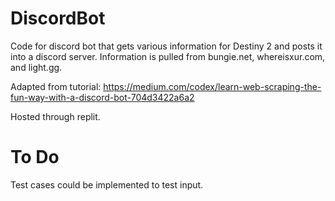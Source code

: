 # DiscordBot

Code for discord bot that gets various information for Destiny 2 and posts it into a discord server.  Information is pulled from bungie.net, whereisxur.com, and light.gg.

Adapted from tutorial: https://medium.com/codex/learn-web-scraping-the-fun-way-with-a-discord-bot-704d3422a6a2

Hosted through replit.

# To Do

Test cases could be implemented to test input.
